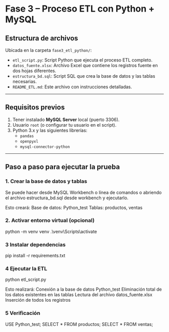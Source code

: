 # Fase 3 – Proceso ETL con Python + MySQL

## Estructura de archivos

Ubicada en la carpeta `fase3_etl_python/`:

- `etl_script.py`: Script Python que ejecuta el proceso ETL completo.
- `datos_fuente.xlsx`: Archivo Excel que contiene los registros fuente en dos hojas diferentes.
- `estructura_bd.sql`: Script SQL que crea la base de datos y las tablas necesarias.
- `README_ETL.md`: Este archivo con instrucciones detalladas.

---

## Requisitos previos

1. Tener instalado **MySQL Server** local (puerto 3306).
2. Usuario `root` (o configurar tu usuario en el script).
3. Python 3.x y las siguientes librerías:
   - `pandas`
   - `openpyxl`
   - `mysql-connector-python`

---

## Paso a paso para ejecutar la prueba

### 1. Crear la base de datos y tablas

Se puede hacer desde MySQL Workbench o línea de comandos o abriendo el archivo estructura_bd.sql desde workbench y ejecutarlo.

Esto creará:
Base de datos: Python_test
Tablas: productos, ventas

### 2. Activar entorno virtual (opcional)
python -m venv venv
.\venv\Scripts\activate

### 3 Instalar dependencias
pip install -r requirements.txt

### 4 Ejecutar la ETL
python etl_script.py

Esto realizará:
Conexión a la base de datos Python_test
Eliminación total de los datos existentes en las tablas
Lectura del archivo datos_fuente.xlsx
Inserción de todos los registros

### 5 Verificación

USE Python_test;
SELECT * FROM productos;
SELECT * FROM ventas;
